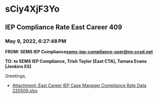 # sCiy4XjF3Yo
## IEP Compliance Rate East Career 409
### May 9, 2022, 6:27:48 PM
**FROM: SEMS IEP Compliance<sems-iep-compliance-user@nv.ccsd.net>**

**TO: to SEMS IEP Compliance, Trish Taylor [East CTA], Tamara Evans [Jenkins ES]**


Greetings,  





* [Attachment: East Career IEP Case Manager Compliance Rate Data 220509.xlsx](sCiy4XjF3Yo-attachment-1.xlsx)
